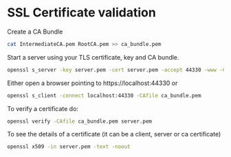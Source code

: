 # SSL Certificate validation


Create a CA Bundle

```bash
cat IntermediateCA.pem RootCA.pem >> ca_bundle.pem
```

Start a server using your TLS certificate, key and CA bundle.

```bash
openssl s_server -key server.pem -cert server.pem -accept 44330 -www -CAfile ca_bundle.pem
```

Either open a browser pointing to https://localhost:44330
or 

```bash
openssl s_client -connect localhost:44330 -CAfile ca_bundle.pem
```


To verify a certificate do:

```bash
openssl verify -CAfile ca_bundle.pem server.pem
```

To see the details of a certificate (it can be a client, server or ca certificate)

```bash
openssl x509 -in server.pem -text -noout
```
